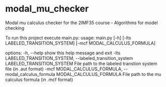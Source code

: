 # modal_mu_checker
Modal mu calculus checker for the 2IMF35 course - Algorithms for model checking

To run this project execute main.py: 
usage: main.py [-h] [-lts LABELED_TRANSITION_SYSTEM] [-mcf MODAL_CALCULUS_FORMULA]

options:
  -h, --help            show this help message and exit
  -lts LABELED_TRANSITION_SYSTEM, --labeled_transition_system LABELED_TRANSITION_SYSTEM
                        File path to the labeled transtion system file (in .aut format)
  -mcf MODAL_CALCULUS_FORMULA, --modal_calculus_formula MODAL_CALCULUS_FORMULA
                        File path to the mu calculus formula (in .mcf format)
